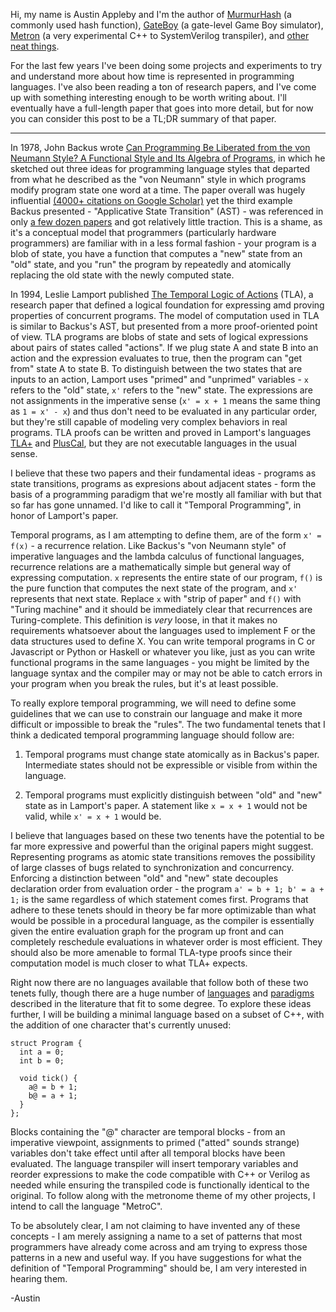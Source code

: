 Hi, my name is Austin Appleby and I'm the author of [MurmurHash](https://github.com/aappleby/smhasher) (a commonly used hash function), [GateBoy](https://github.com/aappleby/metroboy) (a gate-level Game Boy simulator), [Metron](https://github.com/aappleby/metron) (a very experimental C++ to SystemVerilog transpiler), and [other neat things](https://github.com/aappleby).

For the last few years I've been doing some projects and experiments to try and understand more about how time is represented in programming languages. I've also been reading a ton of research papers, and I've come up with something interesting enough to be worth writing about. I'll eventually have a full-length paper that goes into more detail, but for now you can consider this post to be a TL;DR summary of that paper.

----------

In 1978, John Backus wrote [Can Programming Be Liberated from the von Neumann Style? A Functional Style and Its Algebra of Programs](https://dl.acm.org/doi/abs/10.1145/359576.359579), in which he sketched out three ideas for programming language styles that departed from what he described as the "von Neumann" style in which programs modify program state one word at a time. The paper overall was hugely influential [(4000+ citations on Google Scholar)](https://scholar.google.com/scholar?cites=706606278139794489&as_sdt=5,48&sciodt=0,48&hl=en) yet the third example Backus presented - "Applicative State Transition" (AST) - was referenced in only [a few dozen papers](https://scholar.google.com/scholar?hl=en&as_sdt=5%2C48&sciodt=0%2C48&cites=706606278139794489&scipsc=1&q=%22Applicative+State+Transition%22&btnG=) and got relatively little traction. This is a shame, as it's a conceptual model that programmers (particularly hardware programmers) are familiar with in a less formal fashion - your program is a blob of state, you have a function that computes a "new" state from an "old" state, and you "run" the program by repeatedly and atomically replacing the old state with the newly computed state.

In 1994, Leslie Lamport published [The Temporal Logic of Actions](https://dl.acm.org/doi/abs/10.1145/177492.177726) (TLA), a research paper that defined a logical foundation for expressing amd proving properties of concurrent programs. The model of computation used in TLA is similar to Backus's AST, but presented from a more proof-oriented point of view. TLA programs are blobs of state and sets of logical expressions about pairs of states called "actions". If we plug state A and state B into an action and the expression evaluates to true, then the program can "get from" state A to state B. To distinguish between the two states that are inputs to an action, Lamport uses "primed" and "unprimed" variables - ```x``` refers to the "old" state, ```x'``` refers to the "new" state. The expressions are not assignments in the imperative sense (```x' = x + 1``` means the same thing as ```1 = x' - x```) and thus don't need to be evaluated in any particular order, but they're still capable of modeling very complex behaviors in real programs. TLA proofs can be written and proved in Lamport's languages [TLA+](https://en.wikipedia.org/wiki/TLA%2B) and [PlusCal](https://en.wikipedia.org/wiki/PlusCal), but they are not executable languages in the usual sense.

I believe that these two papers and their fundamental ideas - programs as state transitions, programs as expresions about adjacent states - form the basis of a programming paradigm that we're mostly all familiar with but that so far has gone unnamed. I'd like to call it "Temporal Programming", in honor of Lamport's paper.

Temporal programs, as I am attempting to define them, are of the form ```x' = f(x)``` - a recurrence relation. Like Backus's "von Neumann style" of imperative languages and the lambda calculus of functional languages, recurrence relations are a mathematically simple but general way of expressing computation. ```x``` represents the entire state of our program, ```f()``` is the pure function that computes the next state of the program, and ```x'``` represents that next state. Replace ```x``` with "strip of paper" and ```f()``` with "Turing machine" and it should be immediately clear that recurrences are Turing-complete. This definition is _very_ loose, in that it makes no requirements whatsoever about the languages used to implement F or the data structures used to define X. You can write temporal programs in C or Javascript or Python or Haskell or whatever you like, just as you can write functional programs in the same languages - you might be limited by the language syntax and the compiler may or may not be able to catch errors in your program when you break the rules, but it's at least possible.

To really explore temporal programming, we will need to define some guidelines that we can use to constrain our language and make it more difficult or impossible to break the "rules". The two fundamental tenets that I think a dedicated temporal programming language should follow are:

1. Temporal programs must change state atomically as in Backus's paper. Intermediate states should not be expressible or visible from within the language.

2. Temporal programs must explicitly distinguish between "old" and "new" state as in Lamport's paper. A statement like ```x = x + 1``` would not be valid, while ```x' = x + 1``` would be.

I believe that languages based on these two tenents have the potential to be far more expressive and powerful than  the original papers might suggest. Representing programs as atomic state transitions removes the possibility of large classes of bugs related to synchronization and concurrency. Enforcing a distinction between "old" and "new" state decouples declaration order from evaluation order - the program ```a' = b + 1; b' = a + 1;``` is the same regardless of which statement comes first. Programs that adhere to these tenets should in theory be far more optimizable than what would be possible in a procedural language, as the compiler is essentially given the entire evaluation graph for the program up front and can completely reschedule evaluations in whatever order is most efficient. They should also be more amenable to formal TLA-type proofs since their computation model is much closer to what TLA+ expects.

Right now there are no languages available that follow both of these two tenets fully, though there are a huge number of [languages](https://en.wikipedia.org/wiki/Esterel) and [paradigms](https://en.wikipedia.org/wiki/Synchronous_programming_language) described in the literature that fit to some degree. To explore these ideas further, I will be building a minimal language based on a subset of C++, with the addition of one character that's currently unused:

```
struct Program {
  int a = 0;
  int b = 0;

  void tick() {
    a@ = b + 1;
    b@ = a + 1;
  }
};
```

Blocks containing the "@" character are temporal blocks - from an imperative viewpoint, assignments to primed ("atted" sounds strange) variables don't take effect until after all temporal blocks have been evaluated. The language transpiler will insert temporary variables and reorder expressions to make the code compatible with C++ or Verilog as needed while ensuring the transpiled code is functionally identical to the original. To follow along with the metronome theme of my other projects, I intend to call the language "MetroC".

To be absolutely clear, I am not claiming to have invented any of these concepts - I am merely assigning a name to a set of patterns that most programmers have already come across and am trying to express those patterns in a new and useful way. If you have suggestions for what the definition of "Temporal Programming" should be, I am very interested in hearing them.

-Austin
